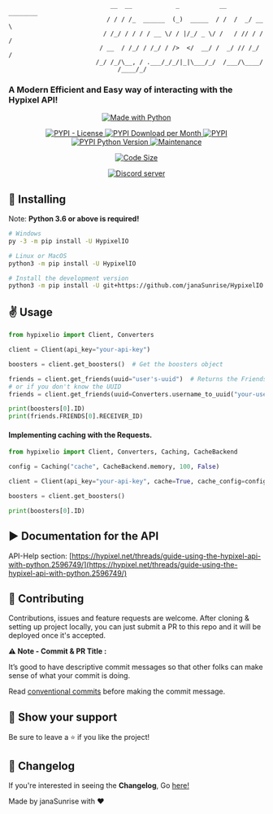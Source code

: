 ```
                            __  __            _           __   ________ 
                           / / / /_  ______  (_)  _____  / /  /  _/ __ \
                          / /_/ / / / / __ \/ / |/_/ _ \/ /   / // / / /
                         / __  / /_/ / /_/ / />  </  __/ /  _/ // /_/ / 
                        /_/ /_/\__, / .___/_/_/|_|\___/_/  /___/\____/  
                              /____/_/                                     
```

<p align="center">

### A Modern Efficient and Easy way of interacting with the Hypixel API!

</p>

<p align="center">

<a href="https://www.python.org/">
    <img src="http://ForTheBadge.com/images/badges/made-with-python.svg" alt="Made with Python" />
</a>

</p>

<p align="center">

<a href="https://pypi.org/project/HypixelIO">
    <img src="https://img.shields.io/pypi/l/HypixelIO" alt="PYPI - License" />
</a>

<a href="https://pypi.org/project/HypixelIO">
    <img src="https://img.shields.io/pypi/dm/ansicolortags.svg" alt="PYPI Download per Month" />
</a>

<a href="https://pypi.org/project/HypixelIO">
    <img src="https://img.shields.io/pypi/v/HypixelIO" alt="PYPI" />
</a>

<a href="https://pypi.org/project/HypixelIO">
    <img src="https://img.shields.io/pypi/pyversions/HypixelIO" alt="PYPI Python Version" />
</a>

<a href="https://GitHub.com/janaSunrise/HypixelIO/graphs/commit-activity">
    <img src="https://img.shields.io/badge/Maintained%3F-yes-green.svg" alt="Maintenance" />
</a>

</p>

<p align="center">

<a href="https://github.com/janaSunrise/HypixelIO">
    <img src="https://img.shields.io/github/languages/code-size/janaSunrise/HypixelIO" alt="Code Size" />
</a>

</p>

<p align="center">

<a href="https://discord.gg/6bB3UWj">
    <img src="https://img.shields.io/discord/734712951621025822?style=for-the-badge" alt="Discord server" />
</a>

</p>

## 🚀 Installing
Note: **Python 3.6 or above is required!**
```bash
# Windows
py -3 -m pip install -U HypixelIO

# Linux or MacOS
python3 -m pip install -U HypixelIO

# Install the development version
python3 -m pip install -U git+https://github.com/janaSunrise/HypixelIO
```

## ✌ Usage

```python
from hypixelio import Client, Converters

client = Client(api_key="your-api-key")

boosters = client.get_boosters()  # Get the boosters object

friends = client.get_friends(uuid="user's-uuid")  # Returns the Friends object
# or if you don't know the UUID
friends = client.get_friends(uuid=Converters.username_to_uuid("your-username"))

print(boosters[0].ID)
print(friends.FRIENDS[0].RECEIVER_ID)
```

#### Implementing caching with the Requests.

```python
from hypixelio import Client, Converters, Caching, CacheBackend

config = Caching("cache", CacheBackend.memory, 100, False)

client = Client(api_key="your-api-key", cache=True, cache_config=config)

boosters = client.get_boosters()

print(boosters[0].ID)
```

## ▶ Documentation for the API
API-Help section: [https://hypixel.net/threads/guide-using-the-hypixel-api-with-python.2596749/](https://hypixel.net/threads/guide-using-the-hypixel-api-with-python.2596749/)

## 🤝 Contributing

Contributions, issues and feature requests are welcome. After cloning & setting up project locally, you can just submit a PR to this repo and it will be deployed once it's accepted.

**⚠️ Note - Commit & PR Title :**

It’s good to have descriptive commit messages so that other folks can make sense of what your commit is doing.

Read [conventional commits](https://www.conventionalcommits.org/en/v1.0.0-beta.3/) before making the commit message.

## 🙌 Show your support

Be sure to leave a ⭐️ if you like the project!

## 📢 Changelog
If you're interested in seeing the **Changelog**, Go [here!](https://github.com/janaSunrise/HypixelIO/blob/main/CHANGELOG.md)

Made by janaSunrise with ❤
